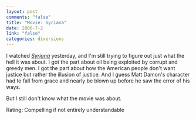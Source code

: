 ```yaml
--- 
layout: post
comments: "false"
title: "Movie: Syriana"
date: 2006-7-2
link: "false"
categories: diversions
---
```

I watched <i><a href="http://imdb.com/title/tt0365737/" title="Syriana">Syriana</a></i> yesterday, and I'm still trying to figure out just what the hell it was about. I got the part about oil being exploited by corrupt and greedy men. I got the part about how the American people don't want justice but rather the illusion of justice. And I guess Matt Damon's character had to fall from grace and nearly be blown up before he saw the error of his ways.

But I still don't know what the movie was about.

Rating: Compelling if not entirely understandable
